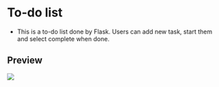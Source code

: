 # To-do list

<ul>
  <li>This is a to-do list done by Flask. Users can add new task, start them and select complete when done.</li>
</ul>

<h2>Preview</h2>
<img src="https://user-images.githubusercontent.com/91461938/191894240-1fb19f76-5835-4e70-a6db-e41aa584c9d0.gif">
